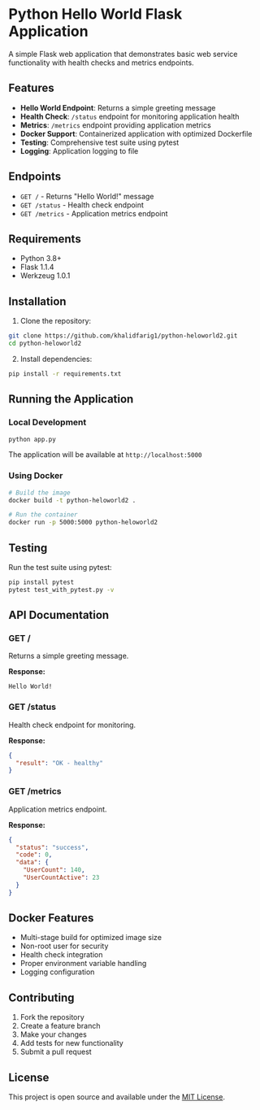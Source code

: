 # Python Hello World Flask Application

A simple Flask web application that demonstrates basic web service functionality with health checks and metrics endpoints.

## Features

- **Hello World Endpoint**: Returns a simple greeting message
- **Health Check**: `/status` endpoint for monitoring application health
- **Metrics**: `/metrics` endpoint providing application metrics
- **Docker Support**: Containerized application with optimized Dockerfile
- **Testing**: Comprehensive test suite using pytest
- **Logging**: Application logging to file

## Endpoints

- `GET /` - Returns "Hello World!" message
- `GET /status` - Health check endpoint
- `GET /metrics` - Application metrics endpoint

## Requirements

- Python 3.8+
- Flask 1.1.4
- Werkzeug 1.0.1

## Installation

1. Clone the repository:
```bash
git clone https://github.com/khalidfarig1/python-heloworld2.git
cd python-heloworld2
```

2. Install dependencies:
```bash
pip install -r requirements.txt
```

## Running the Application

### Local Development

```bash
python app.py
```

The application will be available at `http://localhost:5000`

### Using Docker

```bash
# Build the image
docker build -t python-heloworld2 .

# Run the container
docker run -p 5000:5000 python-heloworld2
```

## Testing

Run the test suite using pytest:

```bash
pip install pytest
pytest test_with_pytest.py -v
```

## API Documentation

### GET /

Returns a simple greeting message.

**Response:**
```
Hello World!
```

### GET /status

Health check endpoint for monitoring.

**Response:**
```json
{
  "result": "OK - healthy"
}
```

### GET /metrics

Application metrics endpoint.

**Response:**
```json
{
  "status": "success",
  "code": 0,
  "data": {
    "UserCount": 140,
    "UserCountActive": 23
  }
}
```

## Docker Features

- Multi-stage build for optimized image size
- Non-root user for security
- Health check integration
- Proper environment variable handling
- Logging configuration

## Contributing

1. Fork the repository
2. Create a feature branch
3. Make your changes
4. Add tests for new functionality
5. Submit a pull request

## License

This project is open source and available under the [MIT License](LICENSE).
